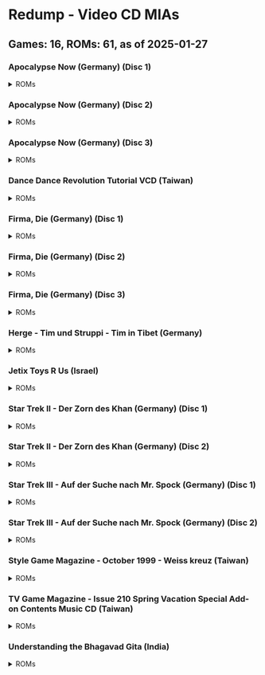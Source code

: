 # Redump - Video CD MIAs
## Games: 16, ROMs: 61, as of 2025-01-27
### Apocalypse Now (Germany) (Disc 1)
<details>
<summary>ROMs</summary>
Apocalypse Now (Germany) (Disc 1) (Track 1).bin, CRC: 068f0cb4

Apocalypse Now (Germany) (Disc 1) (Track 2).bin, CRC: 3f6da5d5

</details>

### Apocalypse Now (Germany) (Disc 2)
<details>
<summary>ROMs</summary>
Apocalypse Now (Germany) (Disc 2) (Track 1).bin, CRC: 2000f72e

Apocalypse Now (Germany) (Disc 2) (Track 2).bin, CRC: 8e3f1001

</details>

### Apocalypse Now (Germany) (Disc 3)
<details>
<summary>ROMs</summary>
Apocalypse Now (Germany) (Disc 3) (Track 1).bin, CRC: 0bb879f3

Apocalypse Now (Germany) (Disc 3) (Track 2).bin, CRC: 3f4cdffa

</details>

### Dance Dance Revolution Tutorial VCD (Taiwan)
<details>
<summary>ROMs</summary>
Dance Dance Revolution Tutorial VCD (Taiwan) (Track 1).bin, CRC: c5194aac

Dance Dance Revolution Tutorial VCD (Taiwan) (Track 2).bin, CRC: e68b0154

Dance Dance Revolution Tutorial VCD (Taiwan) (Track 3).bin, CRC: 13f5b5fe

Dance Dance Revolution Tutorial VCD (Taiwan) (Track 4).bin, CRC: 408ae36e

Dance Dance Revolution Tutorial VCD (Taiwan) (Track 5).bin, CRC: 8aaf7d14

Dance Dance Revolution Tutorial VCD (Taiwan) (Track 6).bin, CRC: 5b816267

Dance Dance Revolution Tutorial VCD (Taiwan) (Track 7).bin, CRC: aba9d3d8

Dance Dance Revolution Tutorial VCD (Taiwan) (Track 8).bin, CRC: de446a4a

</details>

### Firma, Die (Germany) (Disc 1)
<details>
<summary>ROMs</summary>
Firma, Die (Germany) (Disc 1) (Track 1).bin, CRC: 93f998e2

Firma, Die (Germany) (Disc 1) (Track 2).bin, CRC: ded8aed4

</details>

### Firma, Die (Germany) (Disc 2)
<details>
<summary>ROMs</summary>
Firma, Die (Germany) (Disc 2) (Track 1).bin, CRC: 55130dbe

Firma, Die (Germany) (Disc 2) (Track 2).bin, CRC: 5f3de5d1

</details>

### Firma, Die (Germany) (Disc 3)
<details>
<summary>ROMs</summary>
Firma, Die (Germany) (Disc 3) (Track 1).bin, CRC: f06c6634

Firma, Die (Germany) (Disc 3) (Track 2).bin, CRC: 4a237344

</details>

### Herge - Tim und Struppi - Tim in Tibet (Germany)
<details>
<summary>ROMs</summary>
Herge - Tim und Struppi - Tim in Tibet (Germany) (Track 1).bin, CRC: 685960fd

Herge - Tim und Struppi - Tim in Tibet (Germany) (Track 2).bin, CRC: b8d514eb

</details>

### Jetix Toys R Us (Israel)
<details>
<summary>ROMs</summary>
Jetix Toys R Us (Israel) (Track 1).bin, CRC: 37bea23f

Jetix Toys R Us (Israel) (Track 2).bin, CRC: d0b32f03

Jetix Toys R Us (Israel) (Track 3).bin, CRC: 166968b9

Jetix Toys R Us (Israel) (Track 4).bin, CRC: 991e4539

Jetix Toys R Us (Israel) (Track 5).bin, CRC: 4773620f

Jetix Toys R Us (Israel) (Track 6).bin, CRC: 0239fe11

Jetix Toys R Us (Israel) (Track 7).bin, CRC: 9907ac4a

Jetix Toys R Us (Israel) (Track 8).bin, CRC: 3aa120a6

</details>

### Star Trek II - Der Zorn des Khan (Germany) (Disc 1)
<details>
<summary>ROMs</summary>
Star Trek II - Der Zorn des Khan (Germany) (Disc 1) (Track 1).bin, CRC: ab7c3133

Star Trek II - Der Zorn des Khan (Germany) (Disc 1) (Track 2).bin, CRC: 64a1b98f

</details>

### Star Trek II - Der Zorn des Khan (Germany) (Disc 2)
<details>
<summary>ROMs</summary>
Star Trek II - Der Zorn des Khan (Germany) (Disc 2) (Track 1).bin, CRC: 956d9590

Star Trek II - Der Zorn des Khan (Germany) (Disc 2) (Track 2).bin, CRC: 99e16d0a

</details>

### Star Trek III - Auf der Suche nach Mr. Spock (Germany) (Disc 1)
<details>
<summary>ROMs</summary>
Star Trek III - Auf der Suche nach Mr. Spock (Germany) (Disc 1) (Track 1).bin, CRC: e1d5ba65

Star Trek III - Auf der Suche nach Mr. Spock (Germany) (Disc 1) (Track 2).bin, CRC: c41f020f

</details>

### Star Trek III - Auf der Suche nach Mr. Spock (Germany) (Disc 2)
<details>
<summary>ROMs</summary>
Star Trek III - Auf der Suche nach Mr. Spock (Germany) (Disc 2) (Track 1).bin, CRC: ada9987f

Star Trek III - Auf der Suche nach Mr. Spock (Germany) (Disc 2) (Track 2).bin, CRC: 5703a03a

</details>

### Style Game Magazine - October 1999 - Weiss kreuz (Taiwan)
<details>
<summary>ROMs</summary>
Style Game Magazine - October 1999 - Weiss kreuz (Taiwan) (Track 1).bin, CRC: c212a17e

Style Game Magazine - October 1999 - Weiss kreuz (Taiwan) (Track 2).bin, CRC: 9cb717b3

Style Game Magazine - October 1999 - Weiss kreuz (Taiwan) (Track 3).bin, CRC: 2e3fe44e

Style Game Magazine - October 1999 - Weiss kreuz (Taiwan) (Track 4).bin, CRC: 7166a28e

Style Game Magazine - October 1999 - Weiss kreuz (Taiwan) (Track 5).bin, CRC: e9f522a8

Style Game Magazine - October 1999 - Weiss kreuz (Taiwan) (Track 6).bin, CRC: f37c3f9b

</details>

### TV Game Magazine - Issue 210 Spring Vacation Special Add-on Contents Music CD (Taiwan)
<details>
<summary>ROMs</summary>
TV Game Magazine - Issue 210 Spring Vacation Special Add-on Contents Music CD (Taiwan) (Track 01).bin, CRC: 650c5c67

TV Game Magazine - Issue 210 Spring Vacation Special Add-on Contents Music CD (Taiwan) (Track 02).bin, CRC: ae51b8ae

TV Game Magazine - Issue 210 Spring Vacation Special Add-on Contents Music CD (Taiwan) (Track 03).bin, CRC: 9318f3d9

TV Game Magazine - Issue 210 Spring Vacation Special Add-on Contents Music CD (Taiwan) (Track 04).bin, CRC: 266f5bc8

TV Game Magazine - Issue 210 Spring Vacation Special Add-on Contents Music CD (Taiwan) (Track 05).bin, CRC: 38bdfd7e

TV Game Magazine - Issue 210 Spring Vacation Special Add-on Contents Music CD (Taiwan) (Track 06).bin, CRC: 1c63c885

TV Game Magazine - Issue 210 Spring Vacation Special Add-on Contents Music CD (Taiwan) (Track 07).bin, CRC: 5f324691

TV Game Magazine - Issue 210 Spring Vacation Special Add-on Contents Music CD (Taiwan) (Track 08).bin, CRC: c32e1496

TV Game Magazine - Issue 210 Spring Vacation Special Add-on Contents Music CD (Taiwan) (Track 09).bin, CRC: 873a3530

TV Game Magazine - Issue 210 Spring Vacation Special Add-on Contents Music CD (Taiwan) (Track 10).bin, CRC: 3dadcf06

</details>

### Understanding the Bhagavad Gita (India)
<details>
<summary>ROMs</summary>
Understanding the Bhagavad Gita (India) (Track 1).bin, CRC: f5b03720

Understanding the Bhagavad Gita (India) (Track 2).bin, CRC: fc38e2fc

Understanding the Bhagavad Gita (India) (Track 3).bin, CRC: 003d6328

Understanding the Bhagavad Gita (India) (Track 4).bin, CRC: e1c7a38f

Understanding the Bhagavad Gita (India) (Track 5).bin, CRC: 5ff8e479

Understanding the Bhagavad Gita (India) (Track 6).bin, CRC: 6a13f5ba

Understanding the Bhagavad Gita (India) (Track 7).bin, CRC: ff9b5d88

</details>

